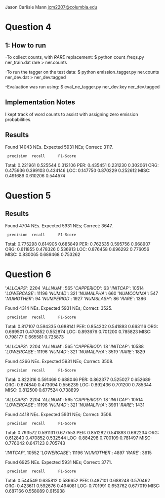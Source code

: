 Jason Carlisle Mann
jcm2207@columbia.edu

Question 4
==========

1: How to run
-------------
-To collect counts, with _RARE_ replacement:
	$ python count_freqs.py ner_train.dat rare > ner.counts

-To run the tagger on the test data:
	$ python emission_tagger.py ner.counts ner_dev.dat > ner_dev.tagged

-Evaluation was run using:
	$ eval_ne_tagger.py ner_dev.key ner_dev.tagged


Implementation Notes
--------------------
I kept track of word counts to assist with assigning zero emission probabilities.



Results
-------
Found 14043 NEs. Expected 5931 NEs; Correct: 3117.

	 precision 	recall 		F1-Score
Total:	 0.221961	0.525544	0.312106
PER:	 0.435451	0.231230	0.302061
ORG:	 0.475936	0.399103	0.434146
LOC:	 0.147750	0.870229	0.252612
MISC:	 0.491689	0.610206	0.544574



Question 5
==========


Results
-------
Found 4704 NEs. Expected 5931 NEs; Correct: 3647.

	 precision 	recall 		F1-Score
Total:	 0.775298	0.614905	0.685849
PER:	 0.762535	0.595756	0.668907
ORG:	 0.611855	0.478326	0.536913
LOC:	 0.876458	0.696292	0.776056
MISC:	 0.830065	0.689468	0.753262



Question 6
==========

'_ALLCAPS_': 		2204
'_ALLNUM_':			565
'_CAPPERIOD_':		63
'_INITCAP_':		10514
'_LOWERCASE_':		11196
'_NUM4D_':			321
'_NUMALPHA_':		660
'_NUMCOMMA_':		547
'_NUMOTHER_':		94
'_NUMPERIOD_':		1927
'_NUMSLASH_':		86
'_RARE_':		 	1386

Found 4314 NEs. Expected 5931 NEs; Correct: 3525.

	 precision 	recall 		F1-Score
Total:	 0.817107	0.594335	0.688141
PER:	 0.854202	0.541893	0.663116
ORG:	 0.669501	0.470852	0.552874
LOC:	 0.893676	0.701200	0.785823
MISC:	 0.798177	0.665581	0.725873



'_ALLCAPS_':		 2204
'_ALLNUM_':			 565
'_CAPPERIOD_':		 18
'_INITCAP_':		 10588
'_LOWERCASE_':		 11196
'_NUM4D_':			 321
'_NUMALPHA_':		 3519
'_RARE_':			 1829

Found 4266 NEs. Expected 5931 NEs; Correct: 3508.

	 precision 	recall 		F1-Score
Total:	 0.822316	0.591469	0.688046
PER:	 0.862377	0.525027	0.652689
ORG:	 0.674840	0.473094	0.556239
LOC:	 0.892436	0.701200	0.785344
MISC:	 0.812500	0.677524	0.738899

'_ALLCAPS_':		2204
'_ALLNUM_':			565
'_CAPPERIOD_':		18
'_INITCAP_':		10514
'_LOWERCASE_':		11196
'_NUM4D_':			321
'_NUMALPHA_':		3991
'_RARE_':			1431

Found 4418 NEs. Expected 5931 NEs; Correct: 3506.

	 precision 	recall 		F1-Score
Total:	 0.793572	0.591131	0.677553
PER:	 0.851282	0.541893	0.662234
ORG:	 0.612840	0.470852	0.532544
LOC:	 0.884298	0.700109	0.781497
MISC:	 0.776042	0.647123	0.705743


'_INITCAP_', 		10552
'_LOWERCASE_':		11196
'_NUMOTHER_':		4897
'_RARE_':			3615

Found 6925 NEs. Expected 5931 NEs; Correct: 3771.

	 precision 	recall 		F1-Score
Total:	 0.544549	0.635812	0.586652
PER:	 0.487101	0.688248	0.570462
ORG:	 0.423611	0.592676	0.494081
LOC:	 0.701991	0.653762	0.677019
MISC:	 0.687166	0.558089	0.615938